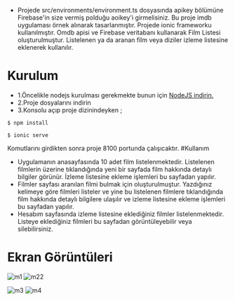 * Projede src/environments/environment.ts dosyasında apikey bölümüne  Firebase'in size vermiş polduğu aoikey'i girmelisiniz.
Bu proje imdb uygulaması örnek alınarak tasarlanmıştır. Projede ionic frameworku kullanılmıştır.
Omdb apisi ve Firebase veritabanı kullanarak Film Listesi oluşturulmuştur. Listelenen ya da aranan film veya diziler izleme listesine eklenerek kullanılır. 
# Kurulum
* 1.Öncelikle nodejs kurulması gerekmekte bunun için [NodeJS indirin.](https://nodejs.org/en/) 
* 2.Proje dosyalarını indirin
* 3.Konsolu açıp proje dizinindeyken ;
<pre><code>$ npm install </code></pre>
<pre><code>$ ionic serve </code></pre>
Komutlarını girdikten sonra proje 8100 portunda çalışıcaktır.
#Kullanım
* Uygulamanın anasayfasında 10 adet film listelenmektedir. Listelenen filmlerin üzerine tıklandığında yeni bir sayfada film hakkında detaylı bilgiler görünür. İzleme listesine ekleme işlemleri bu sayfadan yapılır.
* Filmler sayfası aranılan filmi bulmak için oluşturulmuştur. Yazdığınız kelimeye göre filmleri listeler ve yine bu listelenen filmlere tıklandığında film hakkında detaylı bilgilere ulaşılır ve izleme listesine ekleme işlemleri bu sayfadan yapılır.
* Hesabım sayfasında izleme listesine eklediğiniz filmler listelenmektedir. Listeye eklediğiniz filmleri bu sayfadan görüntüleyebilir veya silebilirsiniz.

# Ekran Görüntüleri
![m1](https://user-images.githubusercontent.com/38285946/104811699-660f5780-580e-11eb-8042-b21de6f86096.jpg) 
![m22](https://user-images.githubusercontent.com/38285946/104811794-12e9d480-580f-11eb-9d47-935cf8e437e8.jpg)


![m3](https://user-images.githubusercontent.com/38285946/104811808-22691d80-580f-11eb-835d-af060f1359bb.jpg)
![m4](https://user-images.githubusercontent.com/38285946/104811810-28f79500-580f-11eb-97f6-3507ae4ad8b5.jpg)

